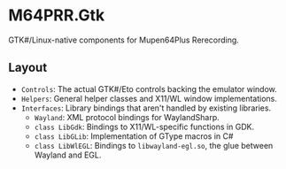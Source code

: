 # M64PRR.Gtk
GTK#/Linux-native components for Mupen64Plus Rerecording.

## Layout
- `Controls`: The actual GTK#/Eto controls backing the emulator window.
- `Helpers`: General helper classes and X11/WL window implementations.
- `Interfaces`: Library bindings that aren't handled by existing libraries.
  - `Wayland`: XML protocol bindings for WaylandSharp.
  - `class LibGdk`: Bindings to X11/WL-specific functions in GDK.
  - `class LibGLib`: Implementation of GType macros in C#
  - `class LibWlEGL`: Bindings to `libwayland-egl.so`, the glue between Wayland and EGL.